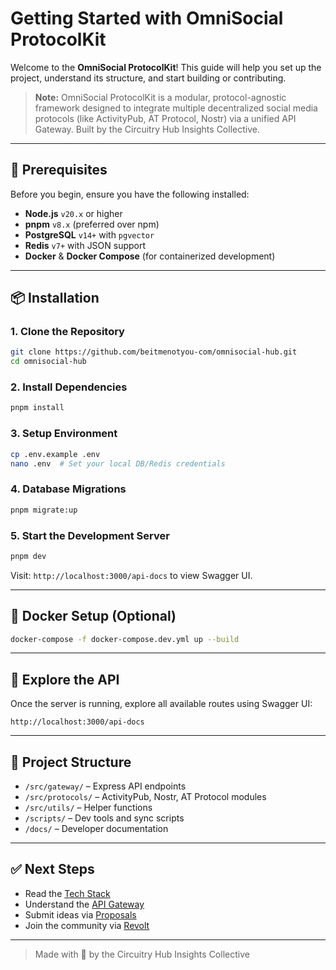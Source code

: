 # Getting Started with OmniSocial ProtocolKit

Welcome to the **OmniSocial ProtocolKit**! This guide will help you set up the project, understand its structure, and start building or contributing.

> **Note:** OmniSocial ProtocolKit is a modular, protocol-agnostic framework designed to integrate multiple decentralized social media protocols (like ActivityPub, AT Protocol, Nostr) via a unified API Gateway. Built by the Circuitry Hub Insights Collective.

---

## 🚀 Prerequisites

Before you begin, ensure you have the following installed:

- **Node.js** `v20.x` or higher
- **pnpm** `v8.x` (preferred over npm)
- **PostgreSQL** `v14+` with `pgvector`
- **Redis** `v7+` with JSON support
- **Docker** & **Docker Compose** (for containerized development)

---

## 📦 Installation

### 1. Clone the Repository
```bash
git clone https://github.com/beitmenotyou-com/omnisocial-hub.git
cd omnisocial-hub
```

### 2. Install Dependencies
```bash
pnpm install
```

### 3. Setup Environment
```bash
cp .env.example .env
nano .env  # Set your local DB/Redis credentials
```

### 4. Database Migrations
```bash
pnpm migrate:up
```

### 5. Start the Development Server
```bash
pnpm dev
```
Visit: `http://localhost:3000/api-docs` to view Swagger UI.

---

## 🐳 Docker Setup (Optional)

```bash
docker-compose -f docker-compose.dev.yml up --build
```

---

## 📘 Explore the API
Once the server is running, explore all available routes using Swagger UI:
```url
http://localhost:3000/api-docs
```

---

## 🧱 Project Structure
- `/src/gateway/` – Express API endpoints
- `/src/protocols/` – ActivityPub, Nostr, AT Protocol modules
- `/src/utils/` – Helper functions
- `/scripts/` – Dev tools and sync scripts
- `/docs/` – Developer documentation

---

## ✅ Next Steps
- Read the [Tech Stack](tech-stack.md)
- Understand the [API Gateway](api-gateway.md)
- Submit ideas via [Proposals](../proposals/submit.md)
- Join the community via [Revolt](https://rvlt.gg/vxTxbvth)

---

> Made with 💜 by the Circuitry Hub Insights Collective

